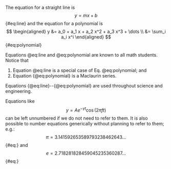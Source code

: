 
The equation for a straight line is
$$ y = mx + b $$ {#eq:line}
and the equation for a  polynomial is
$$ \begin{aligned}
     y &= a_0 + a_1 x + a_2 x^2 + a_3 x^3 + \dots \\
     &= \sum_i a_i x^i
   \end{aligned}
$$ {#eq:polynomial}

Equations @eq:line and @eq:polynomial are known to all math students.  Notice that

 1. Equation @eq:line is a special case of Eq. @eq:polynomial; and
 2. Equation {@eq:polynomial} is a Maclaurin series.

Equations {@eq:line}--{@eq:polynomial} are used throughout science and engineering.

Equations like
$$ y = A e^{-\gamma t}\cos(2\pi f t) $$
can be left unnumbered if we do not need to refer to them.  It is also possible to number equations generically without planning to refer to them; e.g.:
$$ \pi = 3.141592653589793238462643\dots $$ {#eq:}
and
$$ e =   2.718281828459045235360287\dots $$ {#eq:}

